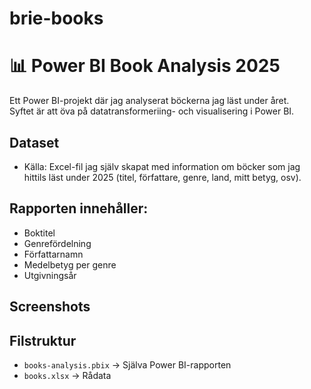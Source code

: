 # brie-books
# 📊 Power BI Book Analysis 2025

Ett Power BI-projekt där jag analyserat böckerna jag läst under året.  
Syftet är att öva på datatransformeriing- och visualisering i Power BI.

## Dataset
- Källa: Excel-fil jag själv skapat med information om böcker som jag hittils läst under 2025 (titel, författare, genre, land, mitt betyg, osv).

## Rapporten innehåller:
- Boktitel
- Genrefördelning
- Författarnamn
- Medelbetyg per genre
- Utgivningsår

## Screenshots


## Filstruktur
- `books-analysis.pbix` → Själva Power BI-rapporten
- `books.xlsx` → Rådata
